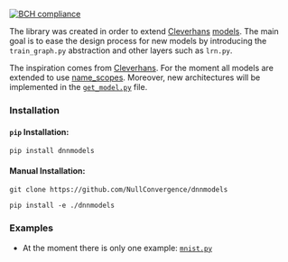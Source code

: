 [![BCH compliance](https://bettercodehub.com/edge/badge/NullConvergence/dnnmodels?branch=master)](https://bettercodehub.com/)

The library was created in order to extend [Cleverhans](https://github.com/tensorflow/cleverhans) [models](https://github.com/tensorflow/cleverhans/blob/master/cleverhans/model.py).
The main goal is to ease the design process for new models by introducing the ``` train_graph.py ``` abstraction and other layers such as ``` lrn.py ```.

The inspiration comes from [Cleverhans](https://github.com/tensorflow/cleverhans/blob/master/cleverhans_tutorials/tutorial_models.py). For the moment all models are extended to use [name_scopes](https://www.tensorflow.org/api_docs/python/tf/name_scope). Moreover, new architectures will be implemented in the [``` get_model.py ```](https://github.com/NullConvergence/dnn-models/blob/master/get_model.py) file.

### Installation

#### ``` pip ``` Installation: 

``` pip install dnnmodels ```

#### Manual Installation:

``` git clone https://github.com/NullConvergence/dnnmodels ```

``` pip install -e ./dnnmodels ```


### Examples
* At the moment there is only one example: [``` mnist.py ```](https://github.com/NullConvergence/dnn-models/blob/master/examples/mnist_train.py)
